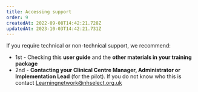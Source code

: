 ```yaml
---
title: Accessing support
order: 9
createdAt: 2022-09-08T14:42:21.728Z
updatedAt: 2023-10-03T14:42:21.731Z
---
```

If you require technical or non-technical support, we recommend:

* 1st - Checking this **user guide** and the **other materials in your training package**
* 2nd - **Contacting your Clinical Centre Manager, Administrator or Implementation Lead** (for the pilot). If you do not know who this is contact [Learningnetwork@nhselect.org.uk](mailto:Learningnetwork@nhselect.org.uk)